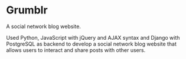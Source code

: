 # Grumblr

A social network blog website.

Used Python, JavaScript with jQuery and AJAX syntax and Django with PostgreSQL as backend to develop a social network blog website that allows users to interact and share posts with other users.
